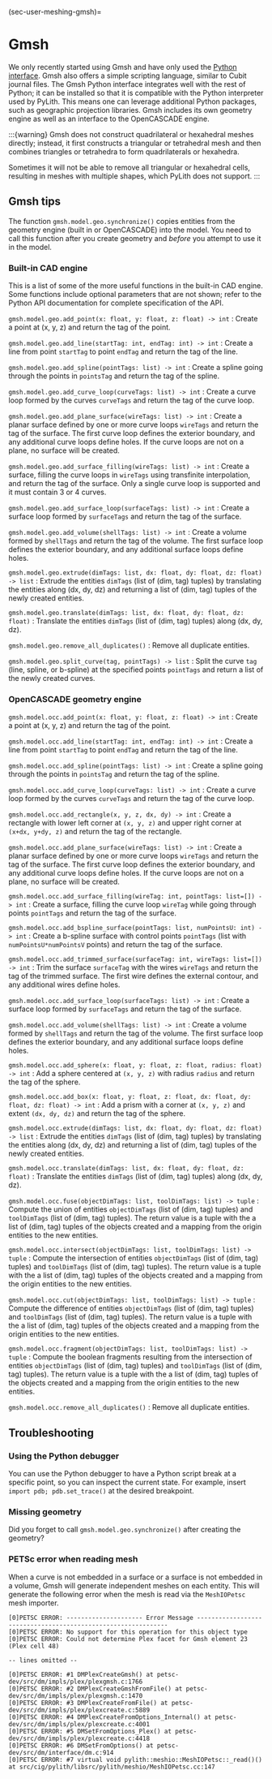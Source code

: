 (sec-user-meshing-gmsh)=
# Gmsh

We only recently started using Gmsh and have only used the [Python interface](https://gitlab.onelab.info/gmsh/gmsh/-/blob/master/api/gmsh.py).
Gmsh also offers a simple scripting language, similar to Cubit journal files.
The Gmsh Python interface integrates well with the rest of Python; it can be installed so that it is compatible with the Python interpreter used by PyLith.
This means one can leverage additional Python packages, such as geographic projection libraries. 
Gmsh includes its own geometry engine as well as an interface to the OpenCASCADE engine.

:::{warning}
Gmsh does not construct quadrilateral or hexahedral meshes directly; instead, it first constructs a triangular or tetrahedral mesh and then combines triangles or tetrahedra to form quadrilaterals or hexahedra.

Sometimes it will not be able to remove all triangular or hexahedral cells, resulting in meshes with multiple shapes, which PyLith does not support.
:::

## Gmsh tips

The function `gmsh.model.geo.synchronize()` copies entities from the geometry engine (built in or OpenCASCADE) into the model.
You need to call this function after you create geometry and _before_ you attempt to use it in the model.

### Built-in CAD engine

This is a list of some of the more useful functions in the built-in CAD engine.
Some functions include optional parameters that are not shown; refer to the Python API documentation for complete specification of the API.

`gmsh.model.geo.add_point(x: float, y: float, z: float) -> int` 
: Create a point at (x, y, z) and return the tag of the point.

`gmsh.model.geo.add_line(startTag: int, endTag: int) -> int` 
: Create a line from point `startTag` to point `endTag` and return the tag of the line.

`gmsh.model.geo.add_spline(pointTags: list) -> int` 
: Create a spline going through the points in `pointsTag` and return the tag of the spline.

`gmsh.model.geo.add_curve_loop(curveTags: list) -> int` 
: Create a curve loop formed by the curves `curveTags` and return the tag of the curve loop.

`gmsh.model.geo.add_plane_surface(wireTags: list) -> int` 
: Create a planar surface defined by one or more curve loops `wireTags` and return the tag of the surface. The first curve loop defines the exterior boundary, and any additional curve loops define holes. If the curve loops are not on a plane, no surface will be created.

`gmsh.model.geo.add_surface_filling(wireTags: list) -> int` 
: Create a surface, filling the curve loops in `wireTags` using transfinite interpolation, and return the tag of the surface. Only a single curve loop is supported and it must contain 3 or 4 curves.

`gmsh.model.geo.add_surface_loop(surfaceTags: list) -> int` 
: Create a surface loop formed by `surfaceTags` and return the tag of the surface.

`gmsh.model.geo.add_volume(shellTags: list) -> int` 
: Create a volume formed by `shellTags` and return the tag of the volume. The first surface loop defines the exterior boundary, and any additional surface loops define holes.

`gmsh.model.geo.extrude(dimTags: list, dx: float, dy: float, dz: float) -> list` 
: Extrude the entities `dimTags` (list of (dim, tag) tuples) by translating the entities along (dx, dy, dz) and returning a list of (dim, tag) tuples of the newly created entities.

`gmsh.model.geo.translate(dimTags: list, dx: float, dy: float, dz: float)` 
: Translate the entities `dimTags` (list of (dim, tag) tuples) along (dx, dy, dz).

`gmsh.model.geo.remove_all_duplicates()` 
: Remove all duplicate entities.

`gmsh.model.geo.split_curve(tag, pointTags) -> list` 
: Split the curve `tag` (line, spline, or b-spline) at the specified points `pointTags` and return a list of the newly created curves.

### OpenCASCADE geometry engine

`gmsh.model.occ.add_point(x: float, y: float, z: float) -> int` 
: Create a point at (x, y, z) and return the tag of the point.

`gmsh.model.occ.add_line(startTag: int, endTag: int) -> int` 
: Create a line from point `startTag` to point `endTag` and return the tag of the line.

`gmsh.model.occ.add_spline(pointTags: list) -> int` 
: Create a spline going through the points in `pointsTag` and return the tag of the spline.

`gmsh.model.occ.add_curve_loop(curveTags: list) -> int` 
: Create a curve loop formed by the curves `curveTags` and return the tag of the curve loop.

`gmsh.model.occ.add_rectangle(x, y, z, dx, dy) -> int` 
: Create a rectangle with lower left corner at `(x, y, z)` and upper right corner at `(x+dx, y+dy, z)` and return the tag of the rectangle.

`gmsh.model.occ.add_plane_surface(wireTags: list) -> int` 
: Create a planar surface defined by one or more curve loops `wireTags` and return the tag of the surface. The first curve loop defines the exterior boundary, and any additional curve loops define holes. If the curve loops are not on a plane, no surface will be created.

`gmsh.model.occ.add_surface_filling(wireTag: int, pointTags: list=[]) -> int` 
: Create a surface, filling the curve loop `wireTag` while going through points `pointTags` and return the tag of the surface.

`gmsh.model.occ.add_bspline_surface(pointTags: list, numPointsU: int) -> int` 
: Create a b-spline surface with control points `pointTags` (list with `numPointsU*numPointsV` points) and return the tag of the surface.

`gmsh.model.occ.add_trimmed_surface(surfaceTag: int, wireTags: list=[]) -> int` 
: Trim the surface `surfaceTag` with the wires `wireTags` and return the tag of the trimmed surface. The first wire defines the external contour, and any additional wires define holes.

`gmsh.model.occ.add_surface_loop(surfaceTags: list) -> int` 
: Create a surface loop formed by `surfaceTags` and return the tag of the surface.

`gmsh.model.occ.add_volume(shellTags: list) -> int` 
: Create a volume formed by `shellTags` and return the tag of the volume. The first surface loop defines the exterior boundary, and any additional surface loops define holes.

`gmsh.model.occ.add_sphere(x: float, y: float, z: float, radius: float) -> int` 
: Add a sphere centered at `(x, y, z)` with radius `radius` and return the tag of the sphere.

`gmsh.model.occ.add_box(x: float, y: float, z: float, dx: float, dy: float, dz: float) -> int` 
: Add a prism with a corner at `(x, y, z)` and extent `(dx, dy, dz)` and return the tag of the sphere.

`gmsh.model.occ.extrude(dimTags: list, dx: float, dy: float, dz: float) -> list` 
: Extrude the entities `dimTags` (list of (dim, tag) tuples) by translating the entities along (dx, dy, dz) and returning a list of (dim, tag) tuples of the newly created entities.

`gmsh.model.occ.translate(dimTags: list, dx: float, dy: float, dz: float)` 
: Translate the entities `dimTags` (list of (dim, tag) tuples) along (dx, dy, dz).

`gmsh.model.occ.fuse(objectDimTags: list, toolDimTags: list) -> tuple` 
: Compute the union of entities `objectDimTags` (list of (dim, tag) tuples) and `toolDimTags` (list of (dim, tag) tuples). The return value is a tuple with the a list of (dim, tag) tuples of the objects created and a mapping from the origin entities to the new entities.

`gmsh.model.occ.intersect(objectDimTags: list, toolDimTags: list) -> tuple` 
: Compute the intersection of entities `objectDimTags` (list of (dim, tag) tuples) and `toolDimTags` (list of (dim, tag) tuples). The return value is a tuple with the a list of (dim, tag) tuples of the objects created and a mapping from the origin entities to the new entities.

`gmsh.model.occ.cut(objectDimTags: list, toolDimTags: list) -> tuple` 
: Compute the difference of entities `objectDimTags` (list of (dim, tag) tuples) and `toolDimTags` (list of (dim, tag) tuples). The return value is a tuple with the a list of (dim, tag) tuples of the objects created and a mapping from the origin entities to the new entities.

`gmsh.model.occ.fragment(objectDimTags: list, toolDimTags: list) -> tuple` 
: Compute the boolean fragments resulting from the intersection of entities `objectDimTags` (list of (dim, tag) tuples) and `toolDimTags` (list of (dim, tag) tuples). The return value is a tuple with the a list of (dim, tag) tuples of the objects created and a mapping from the origin entities to the new entities.

`gmsh.model.occ.remove_all_duplicates()` 
: Remove all duplicate entities.

## Troubleshooting

### Using the Python debugger

You can use the Python debugger to have a Python script break at a specific point, so you can inspect the current state.
For example, insert `import pdb; pdb.set_trace()` at the desired breakpoint.

### Missing geometry

Did you forget to call `gmsh.model.geo.synchronize()` after creating the geometry?

### PETSc error when reading mesh

When a curve is not embedded in a surface or a surface is not embedded in a volume, Gmsh will generate independent meshes on each entity.
This will generate the following error when the mesh is read via the `MeshIOPetsc` mesh importer.

```{code-block} bash
[0]PETSC ERROR: --------------------- Error Message --------------------------------------------------------------
[0]PETSC ERROR: No support for this operation for this object type
[0]PETSC ERROR: Could not determine Plex facet for Gmsh element 23 (Plex cell 48)

-- lines omitted --

[0]PETSC ERROR: #1 DMPlexCreateGmsh() at petsc-dev/src/dm/impls/plex/plexgmsh.c:1766
[0]PETSC ERROR: #2 DMPlexCreateGmshFromFile() at petsc-dev/src/dm/impls/plex/plexgmsh.c:1470
[0]PETSC ERROR: #3 DMPlexCreateFromFile() at petsc-dev/src/dm/impls/plex/plexcreate.c:5889
[0]PETSC ERROR: #4 DMPlexCreateFromOptions_Internal() at petsc-dev/src/dm/impls/plex/plexcreate.c:4001
[0]PETSC ERROR: #5 DMSetFromOptions_Plex() at petsc-dev/src/dm/impls/plex/plexcreate.c:4418
[0]PETSC ERROR: #6 DMSetFromOptions() at petsc-dev/src/dm/interface/dm.c:914
[0]PETSC ERROR: #7 virtual void pylith::meshio::MeshIOPetsc::_read()() at src/cig/pylith/libsrc/pylith/meshio/MeshIOPetsc.cc:147
```

